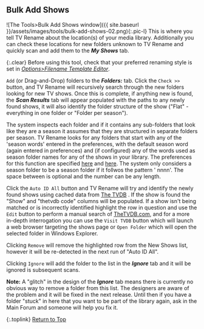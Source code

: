 <!-- START BULK ADD SHOWS -------------------- -->
## Bulk Add Shows

![The Tools>Bulk Add Shows window]({{ site.baseurl }}/assets/images/tools/bulk-add-shows-02.png){:.pic-l}
This is where you tell TV&nbsp;Rename about the location(s) of your media library. Additionally you can check these locations for new folders unknown to TV&nbsp;Rename and quickly scan and add them to the ***My Shows*** tab.

{:.clear}
Before using this tool, check that your preferred renaming style is set in [*Options>Filename&nbsp;Template&nbsp;Editor*](options#filename-template-editor "Visit Options>Filename Template Editor").

`Add` (or Drag-and-Drop) folders to the ***Folders:*** tab. Click the `Check >>` button, and TV&nbsp;Rename will recursively search through the new folders looking for new TV shows. Once this is complete, if anything new is found, the ***Scan Results*** tab will appear populated with the paths to any newly found shows, it will also identify the folder structure of the show ("Flat" - everything in one folder or "Folder per season").

The system inspects each folder and if it contains any sub-folders that look like they are a season it assumes that they are structured in separate folders per season. TV Rename looks for any folders that start with any of the 'season words' entered in the preferences, with the default season word (again entered in preferences) and (if configured) any of the words used as season folder names for any of the shows in your library. The preferences for this function are specified [here](/manual/options/#the-files-and-folders-tab) and [here](/manual/options/#the-bulk--auto-add-tab). The system only considers a season folder to be a season folder if it follwos the pattern '<SeasonWord> nnnn'. The space between is optional and the number can be any length.

Click the `Auto ID All` button and TV&nbsp;Rename will try and identify the newly found shows using cached data from [The&nbsp;TVDB](http://thetvdb.com "Visit TheTVDB.com") . If the show is found the "Show" and "thetvdb code" columns will be populated. If a show isn't being matched or is incorrectly identified highlight the row in question and use the `Edit` button to perform a manual search of [TheTVDB.com](http://thetvdb.com "Visit TheTVDB.com"), and for a more in-depth interrogation you can use the `Visit TVDB` button which will launch a web browser targeting the shows page or `Open Folder` which will open the selected folder in Windows Explorer.

Clicking `Remove` will remove the highlighted row from the New Shows list, however it will be re-detected in the next run of "Auto ID All".

Clicking `Ignore` will add the folder to the list in the ***Ignore*** tab and it will be ignored is subsequent scans.

**Note:** A "glitch" in the design of the ***Ignore*** tab means there is currently no obvious way to remove a folder from this list. The designers are aware of the problem and it will be fixed in the next release. Until then if you have a folder "stuck" in here that you want to be part of the library again, ask in the Main Forum and someone will help you fix it.

{:.toplink}
[Return to Top]()
<!-- END BULK ADD SHOWS ---------------------- -->
